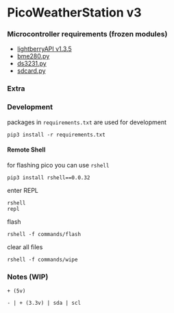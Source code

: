 # PicoWeatherStation v3

### Microcontroller requirements (frozen modules)

- [lightberryAPI v1.3.5](https://github.com/zNitche/lightberryAPI/releases/tag/v1.3.5)
- [bme280.py](https://github.com/zNitche/pico-bme280/blob/master/bme280.py)
- [ds3231.py](https://github.com/zNitche/pico-rtc-ds3231/blob/master/ds3231.py)
- [sdcard.py](https://github.com/micropython/micropython-lib/blob/v1.22.2/micropython/drivers/storage/sdcard/sdcard.py)

### Extra

### Development
packages in `requirements.txt` are used for development

```
pip3 install -r requirements.txt
```

#### Remote Shell
for flashing pico you can use `rshell`
```
pip3 install rshell==0.0.32
```

enter REPL
```
rshell 
repl
```

flash
```
rshell -f commands/flash
```

clear all files
```
rshell -f commands/wipe
```


### Notes (WIP)

```
+ (5v)

- | + (3.3v) | sda | scl
```
